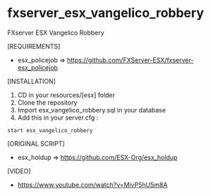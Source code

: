 # fxserver_esx_vangelico_robbery
FXserver ESX Vangelico Robbery

[REQUIREMENTS]

  * esx_policejob => https://github.com/FXServer-ESX/fxserver-esx_policejob

[INSTALLATION]

1) CD in your resources/[esx] folder
2) Clone the repository
3) Import esx_vangelico_robbery.sql in your database
4) Add this in your server.cfg :

```
start esx_vangelico_robbery
```

[ORIGINAL SCRIPT]

  * esx_holdup => https://github.com/ESX-Org/esx_holdup

[VIDEO]

  * https://www.youtube.com/watch?v=MivP5hU5m8A





